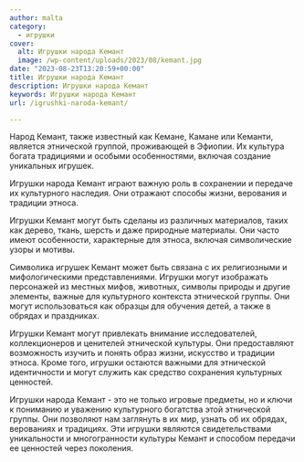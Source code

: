 ```yaml
---
author: malta
category:
  - игрушки
cover:
  alt: Игрушки народа Кемант
  image: /wp-content/uploads/2023/08/kemant.jpg
date: "2023-08-23T13:20:59+00:00"
title: Игрушки народа Кемант
description: Игрушки народа Кемант
keywords: Игрушки народа Кемант
url: /igrushki-naroda-kemant/

---
```

Народ Кемант, также известный как Кемане, Камане или Кеманти, является этнической группой, проживающей в Эфиопии. Их культура богата традициями и особыми особенностями, включая создание уникальных игрушек.

Игрушки народа Кемант играют важную роль в сохранении и передаче их культурного наследия. Они отражают способы жизни, верования и традиции этноса.

Игрушки Кемант могут быть сделаны из различных материалов, таких как дерево, ткань, шерсть и даже природные материалы. Они часто имеют особенности, характерные для этноса, включая символические узоры и мотивы.

Символика игрушек Кемант может быть связана с их религиозными и мифологическими представлениями. Игрушки могут изображать персонажей из местных мифов, животных, символы природы и другие элементы, важные для культурного контекста этнической группы. Они могут использоваться как образцы для обучения детей, а также в обрядах и праздниках.

Игрушки Кемант могут привлекать внимание исследователей, коллекционеров и ценителей этнической культуры. Они предоставляют возможность изучить и понять образ жизни, искусство и традиции этноса. Кроме того, игрушки остаются важными для этнической идентичности и могут служить как средство сохранения культурных ценностей.

Игрушки народа Кемант \- это не только игровые предметы, но и ключи к пониманию и уважению культурного богатства этой этнической группы. Они позволяют нам заглянуть в их мир, узнать об их обрядах, верованиях и традициях. Эти игрушки являются свидетельствами уникальности и многогранности культуры Кемант и способом передачи ее ценностей через поколения.
